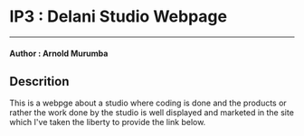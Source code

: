# IP3 : Delani Studio Webpage
---------

#### Author : Arnold Murumba

## Descrition

This is a webpge about a studio where coding is done and the products or rather the work done by the studio is well displayed and marketed in the site which I've taken the liberty to provide the link below.


